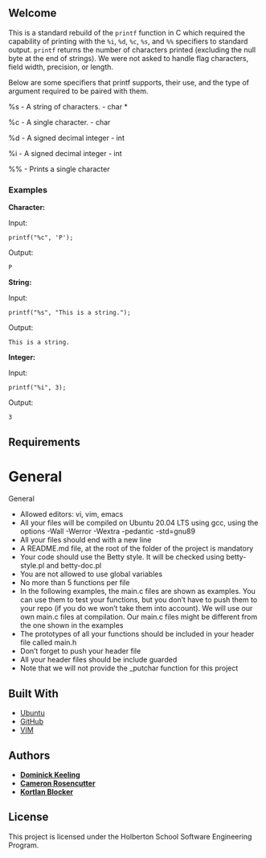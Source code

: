 
## Welcome
This is a standard rebuild of the `printf` function in C which required the capability of printing with the `%i`, `%d`, `%c`, `%s`, and `%%` specifiers to standard output. `printf` returns the number of characters printed (excluding the null byte at the end of strings). We were not asked to handle flag characters, field width, precision, or length.

Below are some specifiers that printf supports, their use, and the type
of argument required to be paired with them.

%s - A string of characters. - char *

%c - A single character. - char

%d - A signed decimal integer - int

%i - A signed decimal integer - int

%% - Prints a single character


### Examples 

**Character:**

Input: 
```
printf("%c", 'P');
``````

Output:
```
P
```

**String:**

Input:
```
printf("%s", "This is a string.");
```

Output:
```
This is a string.
```

**Integer:**

Input:
```
printf("%i", 3);
```

Output:
```
3
```


## Requirements

# General
General
* Allowed editors: vi, vim, emacs
* All your files will be compiled on Ubuntu 20.04 LTS using gcc, using the options -Wall -Werror -Wextra -pedantic -std=gnu89
* All your files should end with a new line
* A README.md file, at the root of the folder of the project is mandatory
* Your code should use the Betty style. It will be checked using betty-style.pl and betty-doc.pl
* You are not allowed to use global variables
* No more than 5 functions per file
* In the following examples, the main.c files are shown as examples. You can use them to test your functions, but you don’t have to push them to your repo (if you do we won’t take them into account). We will use our own main.c files at compilation. Our main.c files might be different from the one shown in the examples
* The prototypes of all your functions should be included in your header file called main.h
* Don’t forget to push your header file
* All your header files should be include guarded
* Note that we will not provide the _putchar function for this project


## Built With

- [Ubuntu](https://ubuntu.com/)
- [GitHub](https://github.com/)
- [VIM](https://www.vim.org/)

## Authors
* [**Dominick Keeling**](https://github.com/dominickkeeling)
* [**Cameron Rosencutter**](https://github.com/CameronRosencutter)
* [**Kortlan Blocker**](https://github.com/Muncherxyz)

## License

This project is licensed under the Holberton School Software Engineering Program.